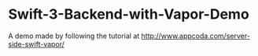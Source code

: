 # Swift-3-Backend-with-Vapor-Demo

A demo made by following the tutorial at http://www.appcoda.com/server-side-swift-vapor/
